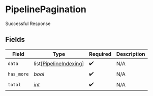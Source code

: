 # PipelinePagination

Successful Response


## Fields

| Field                                                             | Type                                                              | Required                                                          | Description                                                       |
| ----------------------------------------------------------------- | ----------------------------------------------------------------- | ----------------------------------------------------------------- | ----------------------------------------------------------------- |
| `data`                                                            | list[[PipelineIndexing](../../models/shared/pipelineindexing.md)] | :heavy_check_mark:                                                | N/A                                                               |
| `has_more`                                                        | *bool*                                                            | :heavy_check_mark:                                                | N/A                                                               |
| `total`                                                           | *int*                                                             | :heavy_check_mark:                                                | N/A                                                               |
